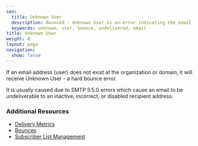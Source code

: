 ```yaml
---
seo:
  title: Unknown User
  description: Bounced - Unknown User is an error indicating the email address does not exist.
  keywords: unknown, user, bounce, undelivered, email
title: Unknown User
weight: 0
layout: page
navigation:
  show: false
---
```


If an email address (user) does not exist at the organization or domain, it will receive Unknown User - a hard bounce error.

It is usually caused due to SMTP 5.5.0 errors which cause an email to be undeliverable to an inactive, incorrect, or disabled recipient address.

 ### 	Additional Resources
* [Delivery Metrics]({{root_url}}/ui/analytics-and-reporting/stats-overview/)
* [Bounces]({{root_url}}/glossary/bounces/)
* [Subscriber List Management]({{root_url}}/glossary/subscriber-list-management/)
